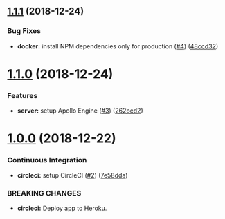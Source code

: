 ## [1.1.1](https://github.com/alppix/maxmate-server/compare/1.1.0...1.1.1) (2018-12-24)


### Bug Fixes

* **docker:** install NPM dependencies only for production ([#4](https://github.com/alppix/maxmate-server/issues/4)) ([48ccd32](https://github.com/alppix/maxmate-server/commit/48ccd32))

# [1.1.0](https://github.com/alppix/maxmate-server/compare/1.0.0...1.1.0) (2018-12-24)


### Features

* **server:** setup Apollo Engine ([#3](https://github.com/alppix/maxmate-server/issues/3)) ([262bcd2](https://github.com/alppix/maxmate-server/commit/262bcd2))

# [1.0.0](https://github.com/alppix/maxmate-server/compare/0.0.0...1.0.0) (2018-12-22)


### Continuous Integration

* **circleci:** setup CircleCI ([#2](https://github.com/alppix/maxmate-server/issues/2)) ([7e58dda](https://github.com/alppix/maxmate-server/commit/7e58dda))


### BREAKING CHANGES

* **circleci:** Deploy app to Heroku.
